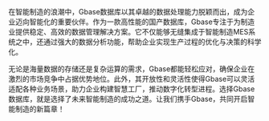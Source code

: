 在智能制造的浪潮中，Gbase数据库以其卓越的数据处理能力脱颖而出，成为企业迈向智能化的重要伙伴。作为一款高性能的国产数据库，Gbase专注于为制造业提供稳定、高效的数据管理解决方案。它不仅能够无缝集成于智能制造MES系统之中，还通过强大的数据分析功能，帮助企业实现生产过程的优化与决策的科学化。

无论是海量数据的存储还是复杂运算的需求，Gbase都能轻松应对，确保企业在激烈的市场竞争中占据优势地位。此外，其开放性和灵活性使得Gbase可以灵活适配各种业务场景，助力企业构建智慧工厂，推动数字化转型进程。选择Gbase数据库，就是选择了未来智能制造的成功之道。让我们携手Gbase，共同开启智能制造的新篇章！